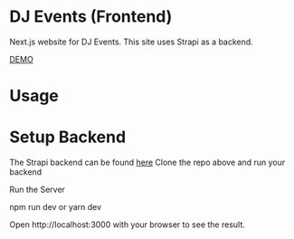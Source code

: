 # DJ Events (Frontend)

Next.js website for DJ Events. This site uses Strapi as a backend.

[DEMO](https://dj-events-frontend-black.vercel.app/)

# Usage

# Setup Backend

The Strapi backend can be found [here](https://github.com/dm1tro69/dj-events-backend)
Clone the repo above and run your backend

Run the Server

npm run dev
 or
yarn dev

Open http://localhost:3000 with your browser to see the result.
